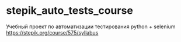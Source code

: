 # stepik_auto_tests_course
Учебный проект по автоматизации тестирования python + selenium
https://stepik.org/course/575/syllabus

